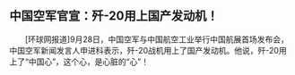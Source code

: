 ## 中国空军官宣：歼-20用上国产发动机！
　　[环球网报道]9月28日，中国空军与中国航空工业举行中国航展首场发布会，中国空军新闻发言人申进科表示，歼-20战机用上了国产发动机。他说，歼-20用上了“中国心”，这个心，是心脏的“心”！


